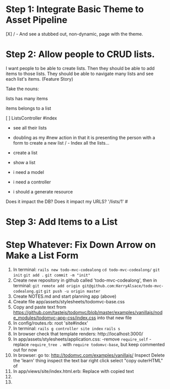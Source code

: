 # Step 1: Integrate Basic Theme to Asset Pipeline

[X] / - And see a stubbed out, non-dynamic, page with the theme.

# Step 2: Allow people to CRUD lists.
I want people to be able to create lists. Then they should be able to add items to those lists. They should be able to navigate many lists and see each list's items. (Feature Story)

Take the nouns:

lists
  has many items

items
  belongs to a list

[ ] ListsController
  #index
  - see all their lists
  - doubling as my #new action in that it is presenting the person with a form to create a new list
  / - Index all the lists...
- create a list

- show a list

- i need a model
- i need a controller
- i should a generate resource

Does it impact the DB?
Does it impact my URLS? '/lists/1' #

# Step 3: Add Items to a List

# Step Whatever: Fix Down Arrow on Make a List Form


1. In terminal:
  `rails new todo-mvc-codealong`
  `cd todo-mvc-codealong/`
  `git init`
  `git add .`
  `git commit -m "init"`
2. Create new repository in github called 'todo-mvc-codealong', then in terminal:
  `git remote add origin git@github.com:KerryAlsace/todo-mvc-codealong.git`
  `git push -u origin master`
3. Create NOTES.md and start planning app (above)
4. Create file app/assets/stylesheets/todomvc-base.css
5. Copy and paste text from https://github.com/tastejs/todomvc/blob/master/examples/vanillajs/node_modules/todomvc-app-css/index.css into that new file
6. In config/routes.rb:
    root 'site#index'
7. In terminal:
  `rails g controller site index`
  `rails s`
8. In browser check that template renders:
  http://localhost:3000/
9. In app/assets/stylesheets/application.css:
  -remove `require_self`
  -replace `require_tree .` with `require todomvc-base`, but keep commented out for now
10. In browser:
  go to: http://todomvc.com/examples/vanillajs/
  Inspect
  Delete the 'learn' thing
  inspect the text bar
  right click
  select "copy outerHTML" of <section class="todoapp">
11. In app/views/site/index.html.erb:
  Replace with copied text
12. 
13.

